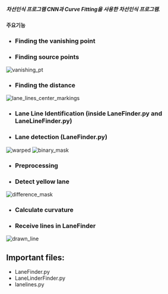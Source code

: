 ##### 차선인식 프로그램 CNN과 Curve Fitting을 사용한 차선인식 프로그램.

#### 주요기능

* ### Finding the vanishing point
* ### Finding source points
![vanishing_pt](https://github.com/JonathanCMitchell/Advanced-Lane-Line-Detection/blob/feature/histogram/output_images/Vanishing_point.png)
* ### Finding the distance
![lane_lines_center_markings](https://github.com/JonathanCMitchell/Advanced-Lane-Line-Detection/blob/feature/histogram/output_images/lane_lines_with_centroid_markings.png)
* ### Lane Line Identification (inside LaneFinder.py and LaneLineFinder.py)
* ### Lane detection (LaneFinder.py)
![warped](https://github.com/JonathanCMitchell/Advanced-Lane-Line-Detection/blob/feature/histogram/output_images/test_road.png)
![binary_mask](https://github.com/JonathanCMitchell/Advanced-Lane-Line-Detection/blob/feature/histogram/output_images/test_mask.png)
* ### Preprocessing
* ### Detect yellow lane
![difference_mask](https://github.com/JonathanCMitchell/Advanced-Lane-Line-Detection/blob/feature/histogram/output_images/difference_mask.png)
* ### Calculate curvature
* ### Receive lines in LaneFinder
![drawn_line](https://github.com/JonathanCMitchell/Advanced-Lane-Line-Detection/blob/master/output_images/0drawn_on.jpg)

## Important files:
* LaneFinder.py
* LaneLinderFinder.py
* lanelines.py


